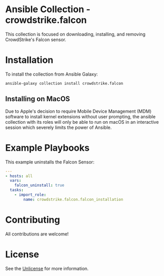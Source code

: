 # Ansible Collection - crowdstrike.falcon

This collection is focused on downloading, installing, and removing CrowdStrike's Falcon sensor.

# Installation

To install the collection from Ansible Galaxy:

```
ansible-galaxy collection install crowdstrike.falcon
```

## Installing on MacOS

Due to Apple's decision to require Mobile Device Management (MDM) software to install kernel extensions without user prompting,
the ansible collection with its roles will only be able to run on macOS in an interactive session which severely limits the
power of Ansible.

# Example Playbooks

This example uninstalls the Falcon Sensor:

```yaml
---
- hosts: all
  vars:
    falcon_uninstall: true
  tasks:
    - import_role:
        name: crowdstrike.falcon.falcon_installation
```

# Contributing

All contributions are welcome!

# License

See the [Unlicense](LICENSE) for more information.
